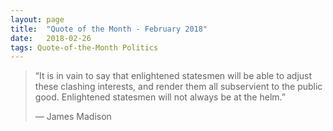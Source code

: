```yaml
---
layout:	page
title:	"Quote of the Month - February 2018"
date:	2018-02-26
tags: Quote-of-the-Month Politics
---
```


  
> “It is in vain to say that enlightened statesmen will be able to adjust these clashing interests, and render them all subservient to the public good. Enlightened statesmen will not always be at the helm.”
> 
>  — James Madison  